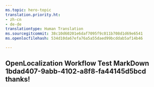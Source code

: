 ```yaml
---
ms.topic: hero-topic
translation.priority.ht:
- zh-cn
- de-de
translationtype: Human Translation
ms.sourcegitcommit: 38c10d60201e6daf7095f9c011b708d1d69e6541
ms.openlocfilehash: 534d10da67efa76a5a55daed99bcddab5af14b46

---
```

## OpenLocalization Workflow Test MarkDown 1bdad407-9abb-4102-a8f8-fa44145d5bcd thanks!



<!--HONumber=Nov16_HO2-->


